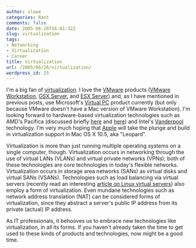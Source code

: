 ```yaml
---
author: slowe
categories: Rant
comments: false
date: 2005-06-26T16:01:32Z
slug: virtualization
tags:
- Networking
- Virtualization
- Career
title: Virtualization
url: /2005/06/26/virtualization/
wordpress_id: 25
---
```


I'm a big fan of [virtualization](http://en.wikipedia.org/wiki/Virtualization/). I love the [VMware](http://www.vmware.com/) products ([VMware Workstation](http://www.vmware.com/products/desktop/ws_features.html), [GSX Server](http://www.vmware.com/products/server/gsx_features.html), and [ESX Server](http://www.vmware.com/products/server/esx_features.html)) and, as I have mentioned in previous posts, use Microsoft's [Virtual PC](http://www.microsoft.com/mac/products/virtualpc/virtualpc.aspx) product currently (but only because VMware doesn't have a Mac version of VMware Workstation). I'm looking forward to hardware-based virtualization technologies such as AMD's Pacifica (discussed briefly [here](http://www.eweek.com/article2/0,1759,1780606,00.asp) and [here](http://www.eweek.com/article2/0,1759,1820551,00.asp)) and Intel's [Vanderpool](http://www.intel.com/technology/computing/vptech/) technology. I'm very much hoping that [Apple](http://www.apple.com/) will take the plunge and build in virtualization support in Mac OS X 10.5, aka "Leopard".

Virtualization is more than just running multiple operating systems on a single computer, though. Virtualization occurs in networking through the use of virtual LANs (VLANs) and virtual private networks (VPNs); both of these technologies are core technologies in today's flexible networks. Virtualization occurs in storage area networks (SANs) as virtual disks and virtual SANs (VSANs). Technologies such as load balancing via virtual servers (recently read an interesting [article on Linux virtual servers](http://software.newsforge.com/article.pl?sid=05/05/27/0612243)) also employ a form of virtualization. Even mundane technologies such as network address translation (NAT) can be considered forms of virtualization, since they abstract a server's public IP address from its private (actual) IP address.

As IT professionals, it behooves us to embrace new technologies like virtualization, in all its forms. If you haven't already taken the time to get used to these kinds of products and technologies, now might be a good time.
